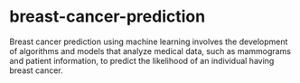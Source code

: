 # breast-cancer-prediction
Breast cancer prediction using machine learning involves the development of algorithms and models that analyze medical data, such as mammograms and patient information, to predict the likelihood of an individual having breast cancer. 
